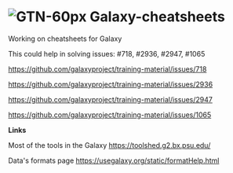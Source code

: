 # ![GTN-60px](https://user-images.githubusercontent.com/87771278/139704802-5d95c090-5154-4a91-9fd7-3c4608f4c1e0.png) Galaxy-cheatsheets
Working on cheatsheets for Galaxy

This could help in solving issues: 
#718, #2936, #2947, #1065 

https://github.com/galaxyproject/training-material/issues/718

https://github.com/galaxyproject/training-material/issues/2936

https://github.com/galaxyproject/training-material/issues/2947

https://github.com/galaxyproject/training-material/issues/1065 

  **Links**

Most of the tools in the Galaxy
https://toolshed.g2.bx.psu.edu/

Data's formats page
https://usegalaxy.org/static/formatHelp.html
